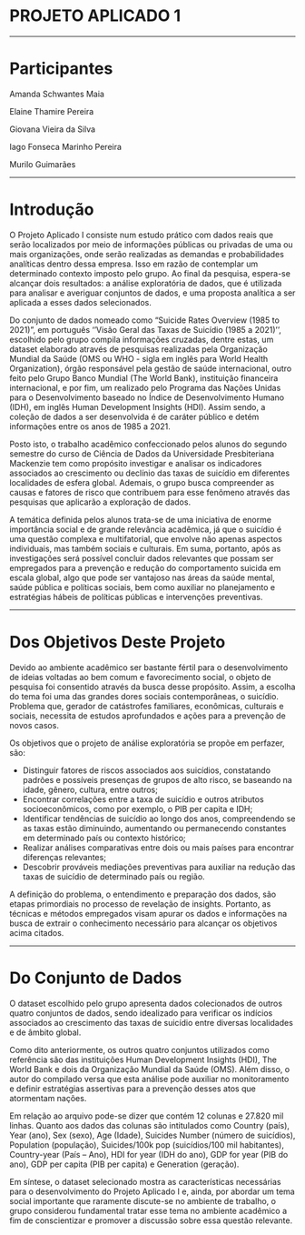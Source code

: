 # PROJETO APLICADO 1
__________________________________________________________________________________
# Participantes

Amanda Schwantes Maia

Elaine Thamire Pereira

Giovana Vieira da Silva

Iago Fonseca Marinho Pereira

Murilo Guimarães
__________________________________________________________________________________
# Introdução

  O Projeto Aplicado I consiste num estudo prático com dados reais que serão
localizados por meio de informações públicas ou privadas de uma ou mais
organizações, onde serão realizadas as demandas e probabilidades analíticas dentro
dessa empresa. Isso em razão de contemplar um determinado contexto imposto pelo
grupo. Ao final da pesquisa, espera-se alcançar dois resultados: a análise exploratória
de dados, que é utilizada para analisar e averiguar conjuntos de dados, e uma
proposta analítica a ser aplicada a esses dados selecionados.

  Do conjunto de dados nomeado como “Suicide Rates Overview (1985 to 2021)”,
em português ‘’Visão Geral das Taxas de Suicídio (1985 a 2021)’’, escolhido pelo
grupo compila informações cruzadas, dentre estas, um dataset elaborado através de
pesquisas realizadas pela Organização Mundial da Saúde (OMS ou WHO - sigla em
inglês para World Health Organization), órgão responsável pela gestão de saúde
internacional, outro feito pelo Grupo Banco Mundial (The World Bank), instituição
financeira internacional, e por fim, um realizado pelo Programa das Nações Unidas
para o Desenvolvimento baseado no Índice de Desenvolvimento Humano (IDH), em
inglês Human Development Insights (HDI). Assim sendo, a coleção de dados a ser
desenvolvida é de caráter público e detém informações entre os anos de 1985 a 2021.

  Posto isto, o trabalho acadêmico confeccionado pelos alunos do segundo
semestre do curso de Ciência de Dados da Universidade Presbiteriana Mackenzie
tem como propósito investigar e analisar os indicadores associados ao crescimento
ou declínio das taxas de suicídio em diferentes localidades de esfera global. Ademais,
o grupo busca compreender as causas e fatores de risco que contribuem para esse
fenômeno através das pesquisas que aplicarão a exploração de dados.

  A temática definida pelos alunos trata-se de uma iniciativa de enorme
importância social e de grande relevância acadêmica, já que o suicídio é uma questão
complexa e multifatorial, que envolve não apenas aspectos individuais, mas também
sociais e culturais. Em suma, portanto, após as investigações será possível concluir
dados relevantes que possam ser empregados para a prevenção e redução do
comportamento suicida em escala global, algo que pode ser vantajoso nas áreas da
saúde mental, saúde pública e políticas sociais, bem como auxiliar no planejamento e
estratégias hábeis de políticas públicas e intervenções preventivas.
__________________________________________________________________________________
# Dos Objetivos Deste Projeto

  Devido ao ambiente acadêmico ser bastante fértil para o desenvolvimento de ideias
voltadas ao bem comum e favorecimento social, o objeto de pesquisa foi consentido
através da busca desse propósito. Assim, a escolha do tema foi uma das grandes
dores sociais contemporâneas, o suicídio. Problema que, gerador de catástrofes
familiares, econômicas, culturais e sociais, necessita de estudos aprofundados e
ações para a prevenção de novos casos.

  Os objetivos que o projeto de análise exploratória se propõe em perfazer, são:

- Distinguir fatores de riscos associados aos suicídios, constatando padrões e
possíveis presenças de grupos de alto risco, se baseando na idade, gênero,
cultura, entre outros;
- Encontrar correlações entre a taxa de suicídio e outros atributos
socioeconômicos, como por exemplo, o PIB per capita e IDH;
- Identificar tendências de suicídio ao longo dos anos, compreendendo se as
taxas estão diminuindo, aumentando ou permanecendo constantes em
determinado país ou contexto histórico;
- Realizar análises comparativas entre dois ou mais países para encontrar
diferenças relevantes;
- Descobrir prováveis mediações preventivas para auxiliar na redução das taxas
de suicídio de determinado país ou região.

A definição do problema, o entendimento e preparação dos dados, são etapas
primordiais no processo de revelação de insights. Portanto, as técnicas e métodos
empregados visam apurar os dados e informações na busca de extrair o
conhecimento necessário para alcançar os objetivos acima citados.
__________________________________________________________________________________
# Do Conjunto de Dados

  O dataset escolhido pelo grupo apresenta dados colecionados de outros quatro
conjuntos de dados, sendo idealizado para verificar os indícios associados ao
crescimento das taxas de suicídio entre diversas localidades e de âmbito global.

  Como dito anteriormente, os outros quatro conjuntos utilizados como referência
são das instituições Human Development Insights (HDI), The World Bank e dois da
Organização Mundial da Saúde (OMS). Além disso, o autor do compilado versa que
esta análise pode auxiliar no monitoramento e definir estratégias assertivas para a
prevenção desses atos que atormentam nações.

  Em relação ao arquivo pode-se dizer que contém 12 colunas e 27.820 mil
linhas. Quanto aos dados das colunas são intitulados como Country (país), Year (ano),
Sex (sexo), Age (Idade), Suicides Number (número de suicídios), Population
(população), Suicides/100k pop (suicídios/100 mil habitantes), Country-year (País –
Ano), HDI for year (IDH do ano), GDP for year (PIB do ano), GDP per capita (PIB per
capita) e Generation (geração).

  Em síntese, o dataset selecionado mostra as características necessárias para
o desenvolvimento do Projeto Aplicado I e, ainda, por abordar um tema social
importante que raramente discute-se no ambiente de trabalho, o grupo considerou
fundamental tratar esse tema no ambiente acadêmico a fim de conscientizar e
promover a discussão sobre essa questão relevante.
